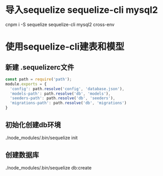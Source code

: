 # 导入sequelize sequelize-cli mysql2
cnpm i -S sequelize sequelize-cli mysql2 cross-env


# 使用sequelize-cli建表和模型

## 新建 .sequelizerc文件
```js
const path = require('path');
module.exports = {
  'config': path.resolve('config', 'database.json'),
  'models-path': path.resolve('db', 'models'),
  'seeders-path': path.resolve('db', 'seeders'),
  'migrations-path': path.resolve('db', 'migrations')
}
```
## 初始化创建db环境
./node_modules/.bin/sequelize init

## 创建数据库
./node_modules/.bin/sequelize db:create